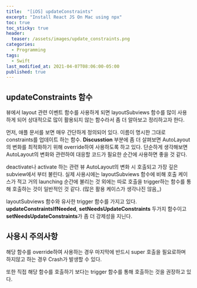 ```yaml
---
title:  "[iOS] updateConstraints"
excerpt: "Install React JS On Mac using npx"
toc: true
toc_sticky: true
header:
  teaser: /assets/images/update_constraints.png
categories:
  - Programming
tags:
  - Swift
last_modified_at: 2021-04-07T08:06:00-05:00
published: true
---
```


## updateConstraints 함수

뷰에서 layout 관련 이벤트 함수를 사용하게 되면 layoutSubviews 함수를 많이 
사용하게 되어 상대적으로 많이 활용되지 않는 함수라서 좀 더 알아보고 정리하고자
한다.

먼저, 애플 문서를 보면 매우 간단하게 정의되어 있다. 이름이 명시한 그대로 constraints를 업데이트 하는 함수. **Discusstion** 부분에 좀 더 살펴보면
AutoLayout의 변화를 최적화하기 위해 override하여 사용하도록 하고 있다.
단순하게 생각해보면 AutoLayout의 변화와 관련하여 대응할 코드가 필요한 순간에
사용하면 좋을 것 같다.

deactivate나 activate 하는 관련 뷰 AutoLayout의 변화 시 호출되고 가장 깊은 subview에서 부터 불린다. 실제 사용시에는 layoutSubviews 함수에 비해 호출 케이스가 적고 거의 launching 순간에 불리는 것 외에는 따로 호출을 trigger하는 함수를 통해 호출하는 것이 일반적인 것 같다. (많은 활용 케이스가 생각나진 않음,,)
 
 layoutSubviews 함수와 유사한 trigger 함수를 가지고 있다.  **updateConstraintsIfNeeded**, **setNeedsUpdateConstraints** 두가지 함수이고  **setNeedsUpdateConstraints**가 좀 더 강제성을 지닌다.

## 사용시 주의사항
해당 함수를 override하여 사용하는 경우 마지막에 반드시 super 호출을 필요로하며 하지않고 하는 경우 Crash가 발생할 수 있다. 

또한 직접 해당 함수를 호출하기 보다는 trigger 함수를 통해 호출하는 것을 권장하고 있다.


